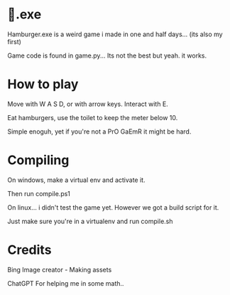 # 🍔.exe


Hamburger.exe is a weird game i made in one and half days... (its also my first)

Game code is found in game.py... Its not the best but yeah. it works.

# How to play

Move with W A S D, or with arrow keys. Interact with E.

Eat hamburgers, use the toilet to keep the meter below 10.

Simple enoguh, yet if you're not a PrO GaEmR it might be hard.

# Compiling

On windows, make a virtual env and activate it.

Then run compile.ps1

On linux... i didn't test the game yet.
However we got a build script for it.

Just make sure you're in a virtualenv and run compile.sh

# Credits

Bing Image creator - Making assets

ChatGPT For helping me in some math..

